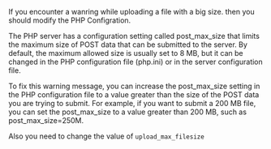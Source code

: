 If you encounter a wanring while uploading a file with a big size. then you should modify the PHP Configration.

The PHP server has a configuration setting called post_max_size that limits the maximum size of POST data that can be submitted to the server. By default, the maximum allowed size is usually set to 8 MB, but it can be changed in the PHP configuration file (php.ini) or in the server configuration file.

To fix this warning message, you can increase the post_max_size setting in the PHP configuration file to a value greater than the size of the POST data you are trying to submit. For example, if you want to submit a 200 MB file, you can set the post_max_size to a value greater than 200 MB, such as post_max_size=250M.

Also you need to change the value of `upload_max_filesize`